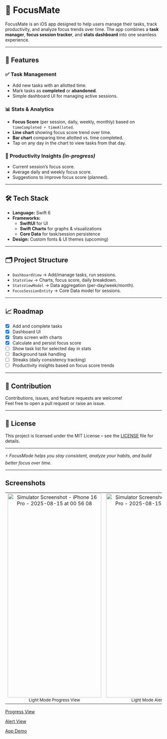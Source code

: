 # 📱 FocusMate

FocusMate is an iOS app designed to help users manage their tasks, track productivity, and analyze focus trends over time. The app combines a **task manager**, **focus session tracker**, and **stats dashboard** into one seamless experience.  

---

## 🚀 Features  

### ✅ Task Management  
- Add new tasks with an allotted time.  
- Mark tasks as **completed** or **abandoned**.  
- Simple dashboard UI for managing active sessions.  

### 📊 Stats & Analytics  
- **Focus Score** (per session, daily, weekly, monthly) based on `timeCompleted ÷ timeAlloted`.  
- **Line chart** showing focus score trend over time.  
- **Bar chart** comparing time allotted vs. time completed.  
- Tap on any day in the chart to view tasks from that day.  

### 🎯 Productivity Insights *(in-progress)*  
- Current session’s focus score.  
- Average daily and weekly focus score.  
- Suggestions to improve focus score (planned).  

---

## 🛠️ Tech Stack  

- **Language:** Swift 6  
- **Frameworks:**  
  - **SwiftUI** for UI  
  - **Swift Charts** for graphs & visualizations  
  - **Core Data** for task/session persistence  
- **Design:** Custom fonts & UI themes (upcoming)  

---

## 🗂️ Project Structure  

- `DashboardView` → Add/manage tasks, run sessions.  
- `StatsView` → Charts, focus score, daily breakdown.  
- `StatsViewModel` → Data aggregation (per-day/week/month).  
- `FocusSessionEntity` → Core Data model for sessions.  

---

## 📈 Roadmap  

- [x] Add and complete tasks  
- [x] Dashboard UI  
- [x] Stats screen with charts  
- [x] Calculate and persist focus score  
- [ ] Show task list for selected day in stats  
- [ ] Background task handling  
- [ ] Streaks (daily consistency tracking)  
- [ ] Productivity insights based on focus score trends  

---

## 🤝 Contribution  

Contributions, issues, and feature requests are welcome!  
Feel free to open a pull request or raise an issue.  

---

## 📄 License  

This project is licensed under the MIT License – see the [LICENSE](LICENSE) file for details.  

---

⚡ *FocusMode helps you stay consistent, analyze your habits, and build better focus over time.*  

---

## Screenshots
<table>
  <tr>
    <td align="center">
    <img width="301" height="655" alt="Simulator Screenshot - iPhone 16 Pro - 2025-08-15 at 00 56 08" src="https://github.com/user-attachments/assets/29f37adc-72a6-452b-a43d-fe29a4caf964" />
      <br />
      <sub>Light Mode Progress View</sub>
    </td>
    <td align="center">
      <img width="301" height="655" alt="Simulator Screenshot - iPhone 16 Pro - 2025-08-15 at 00 56 15" src="https://github.com/user-attachments/assets/2f978eb8-e466-402e-96a9-c48883093fa6" />
      <br />
      <sub>Light Mode Alert View</sub>
    </td>
  </tr>
</table>

[Progress View](https://github.com/user-attachments/assets/3c23c7ac-0274-438b-b17a-8d161fb0afb8)

[Alert View](https://github.com/user-attachments/assets/5a86996c-7539-4194-8b2a-ac6a70023034)

[App Demo](https://github.com/user-attachments/assets/5697ea0e-e1b7-4687-9f04-5c8b337e9267)




